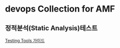 # devops Collection for AMF


## 정적분석(Static Analysis)테스트
[Testing Tools 가이드](https://github.com/goldrako/Testing_Tools)
